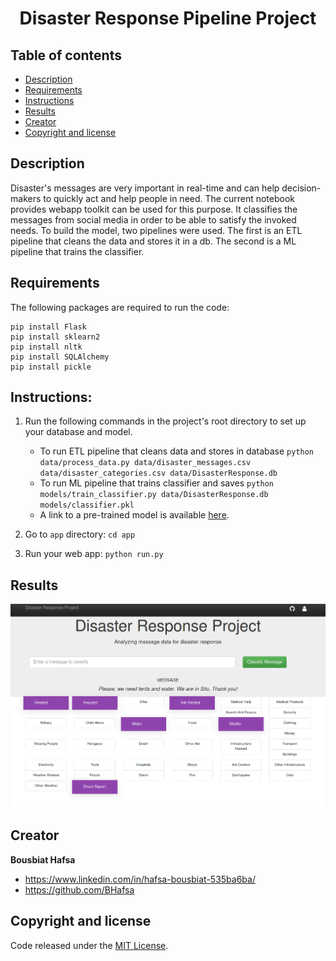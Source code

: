 

<div align="center">

# Disaster Response Pipeline Project

</div>


## Table of contents

- [Description](#description)
- [Requirements](#requirements)
- [Instructions](#instructions)
- [Results](#results)
- [Creator](#creator)
- [Copyright and license](#copyright-and-license)


## Description

Disaster's messages are very important in real-time and can help decision-makers 
to quickly act and help people in need. The current notebook provides webapp toolkit 
can be used for this purpose. It classifies the messages from social media in order to
be able to satisfy the invoked needs. To build the model, two pipelines were used. 
The first is an ETL pipeline that cleans the data and stores it in a db. The second is a ML 
pipeline that trains the classifier. 

## Requirements
The following packages are required to run the code:

```
pip install Flask
pip install sklearn2
pip install nltk
pip install SQLAlchemy
pip install pickle
```

## Instructions:
1. Run the following commands in the project's root directory to set up your database and model.

    - To run ETL pipeline that cleans data and stores in database
        `python data/process_data.py data/disaster_messages.csv data/disaster_categories.csv data/DisasterResponse.db`
    - To run ML pipeline that trains classifier and saves
        `python models/train_classifier.py data/DisasterResponse.db models/classifier.pkl`
    - A link to a pre-trained model is available [here](https://drive.google.com/file/d/1njfOW3Y-ttXozPVFQbq05Q1ZQgYx10D-/view?usp=sharing).

2. Go to `app` directory: `cd app`

3. Run your web app: `python run.py`

## Results

![Results](./results.png)


## Creator

**Bousbiat Hafsa**

- https://www.linkedin.com/in/hafsa-bousbiat-535ba6ba/
- https://github.com/BHafsa


## Copyright and license

Code released under the [MIT License](https://github.com/BHafsa/STEG-Fraud-Detection/blob/main/LICENSE). 



